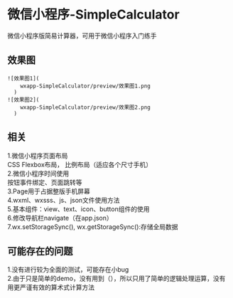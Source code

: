 # 微信小程序-SimpleCalculator
微信小程序版简易计算器，可用于微信小程序入门练手

## 效果图
    ![效果图1](
        wxapp-SimpleCalculator/preview/效果图1.png
      )
    ![效果图2](
        wxapp-SimpleCalculator/preview/效果图2.png
      )

## 相关
 1.微信小程序页面布局<br>
    CSS Flexbox布局， 比例布局（适应各个尺寸手机）<br>
 2.微信小程序时间使用<br>
    按钮事件绑定、页面跳转等<br>
 3.Page用于占据整版手机屏幕<br>
 4.wxml、wxsss、js、json文件使用方法<br>
 5.基本组件：view、text、icon、button组件的使用<br>
 6.修改导航栏navigate（在app.json）<br>
 7.wx.setStorageSync(), wx.getStorageSync():存储全局数据
 
 ## 可能存在的问题
 1.没有进行较为全面的测试，可能存在小bug<br>
 2.由于只是简单的demo，没有用到（），所以只用了简单的逻辑处理运算，没有用更严谨有效的算术式计算方法
